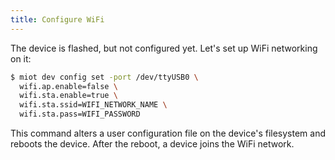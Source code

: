 ```yaml
---
title: Configure WiFi
---
```


The device is flashed, but not configured yet.
Let's set up WiFi networking on it:

```sh
$ miot dev config set -port /dev/ttyUSB0 \
  wifi.ap.enable=false \
  wifi.sta.enable=true \
  wifi.sta.ssid=WIFI_NETWORK_NAME \
  wifi.sta.pass=WIFI_PASSWORD
```

This command alters a user configuration file on the device's filesystem
and reboots the device. After the reboot, a device joins the WiFi network.
